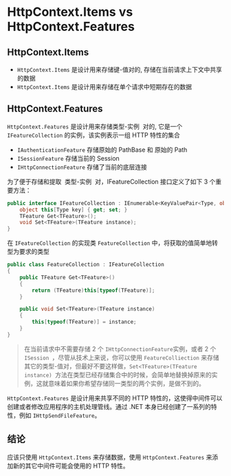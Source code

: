 # HttpContext.Items vs HttpContext.Features

## HttpContext.Items

- `​HttpContext.Items​​`​ 是设计用来存储键-值对的, 存储在当前请求上下文中共享的数据
- `HttpContext.Items` 是设计用来存储在单个请求中短期存在的数据

## HttpContext.Features

​`​HttpContext.Features`​​​ 是设计用来存储类型-实例 ​ 对的, 它是一个 `​​IFeatureCollection​`​ 的实例，该实例表示一组 HTTP 特性的集合

- `IAuthenticationFeature` 存储原始的 PathBase 和 原始的 Path
- `ISessionFeature` 存储当前的 Session
- `IHttpConnectionFeature` 存储了当前的底层连接

为了便于存储和提取 ​​ 类型-实例 ​​ 对，IFeatureCollection 接口定义了如下 3 个重要方法：

```cs
public interface IFeatureCollection : IEnumerable<KeyValuePair<Type, object>>{
    object this[Type key] { get; set; }
    TFeature Get<TFeature>();
    void Set<TFeature>(TFeature instance);
}
```

在 `IFeatureCollection` 的实现类 `FeatureCollection` 中，将获取的值简单地转型为要求的类型

```cs
public class FeatureCollection : IFeatureCollection
{
    public TFeature Get<TFeature>()
    {
        return (TFeature)this[typeof(TFeature)];
    }

    public void Set<TFeature>(TFeature instance)
    {
        this[typeof(TFeature)] = instance;
    }
}
```

> 在当前请求中不需要存储 2 个 `​​IHttpConnectionFeature​​`​ 实例，或者 2 个 ​`​ISession​​ `，尽管从技术上来说，你可以使用 `FeatureColliection` 来存储其它的类型-值对，但最好不要这样做，`​​Set<TFeature>(TFeature instance)​​ `方法在类型已经存储集合中的时候，会简单地替换掉原来的实例，这就意味着如果你希望存储同一类型的两个实例，是做不到的。

`HttpContext.Features` 是设计用来共享不同的 HTTP 特性的，这使得中间件可以创建或者修改应用程序的主机处理管线。通过 .NET 本身已经创建了一系列的特性，例如 `IHttpSendFileFeature`。

## 结论

应该只使用 `HttpContext.Items` 来存储数据，使用 `HttpContext.Features` 来添加新的其它中间件可能会使用的 HTTP 特性。
